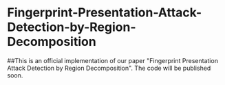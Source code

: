 # Fingerprint-Presentation-Attack-Detection-by-Region-Decomposition
##This is an official implementation of our paper "Fingerprint Presentation Attack Detection by Region Decomposition". The code will be published soon.
